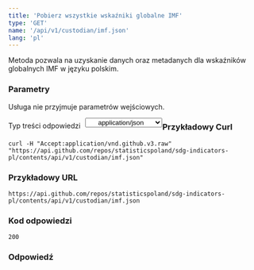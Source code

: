 ```yaml
---
title: 'Pobierz wszystkie wskaźniki globalne IMF'
type: 'GET'
name: '/api/v1/custodian/imf.json'
lang: 'pl'
---
```


Metoda pozwala na uzyskanie danych oraz metadanych dla wskaźników globalnych IMF w języku polskim.

### Parametry

<p>Usługa nie przyjmuje parametrów wejściowych.</p>

<p style='float:left;margin-top: 7px;'>Typ treści odpowiedzi</p>
<select style='float:left;padding: 0px 15px;width: 155px;margin-left: 10px;text-align-last: center;'>
  <option>application/json</option>
</select>

<div id='example1'>

<h3 id="przykładowy-curl">Przykładowy Curl</h3>

<p><code class="highlighter-rouge">curl -H "Accept:application/vnd.github.v3.raw" "https://api.github.com/repos/statisticspoland/sdg-indicators-pl/contents/api/v1/custodian/imf.json"</code></p>

<h3 id="przykładowy-url">Przykładowy URL</h3>

<p><code class="highlighter-rouge">https://api.github.com/repos/statisticspoland/sdg-indicators-pl/contents/api/v1/custodian/imf.json</code></p>

<h3 id="przykładowy-kod-odpowiedzi">Kod odpowiedzi</h3>

<p><code class="highlighter-rouge">200</code></p>

<h3 id="przykładowa-odpowiedź">Odpowiedź</h3>

<p><code class="highlighter-rouge" id="show-data-imf">
</code></p>

</div>


<script>

$.getJSON('http://sdg.gov.pl/api/v1/custodian/imf.json', function(data) {
    $('#show-data-imf').html(JSON.stringify(data, null, 2));
});

</script>
